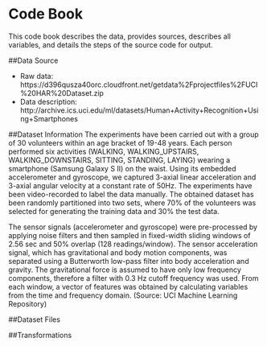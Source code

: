 Code Book
=========================
This code book describes the data,  provides sources, describes all variables, and details the steps of the source code for output.

##Data Source
<ul>
<li>Raw data: https://d396qusza40orc.cloudfront.net/getdata%2Fprojectfiles%2FUCI%20HAR%20Dataset.zip </li>
<li>Data description: http://archive.ics.uci.edu/ml/datasets/Human+Activity+Recognition+Using+Smartphones </li>
</ul>

##Dataset Information
The experiments have been carried out with a group of 30 volunteers within an age bracket of 19-48 years. Each person performed six activities (WALKING, WALKING_UPSTAIRS, WALKING_DOWNSTAIRS, SITTING, STANDING, LAYING) wearing a smartphone (Samsung Galaxy S II) on the waist. Using its embedded accelerometer and gyroscope, we captured 3-axial linear acceleration and 3-axial angular velocity at a constant rate of 50Hz. The experiments have been video-recorded to label the data manually. The obtained dataset has been randomly partitioned into two sets, where 70% of the volunteers was selected for generating the training data and 30% the test data. 

The sensor signals (accelerometer and gyroscope) were pre-processed by applying noise filters and then sampled in fixed-width sliding windows of 2.56 sec and 50% overlap (128 readings/window). The sensor acceleration signal, which has gravitational and body motion components, was separated using a Butterworth low-pass filter into body acceleration and gravity. The gravitational force is assumed to have only low frequency components, therefore a filter with 0.3 Hz cutoff frequency was used. From each window, a vector of features was obtained by calculating variables from the time and frequency domain. (Source: UCI Machine Learning Repository)

##Dataset Files

##Transformations

